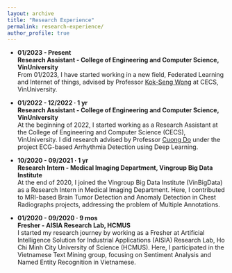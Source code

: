 ```yaml
---
layout: archive
title: "Research Experience"
permalink: research-experience/
author_profile: true
---
```


* **01/2023 - Present**<br />
**Research Assistant - College of Engineering and Computer Science, VinUniversity**<br />
From 01/2023, I have started working in a new field, Federated Learning and Internet of things, advised by Professor [Kok-Seng Wong](https://sites.google.com/view/kswong/) at CECS, VinUniversity. 

* **01/2022 - 12/2022 · 1 yr**<br />
**Research Assistant - College of Engineering and Computer Science, VinUniversity**<br />
At the beginning of 2022, I started working as a Research Assistant at the College of Engineering and Computer Science (CECS), VinUniversity. I did research advised by Professor [Cuong Do](https://vinuni.edu.vn/people/do-danh-cuong/) under the project ECG-based Arrhythmia Detection using Deep Learning. 

* **10/2020 - 09/2021 · 1 yr**<br />
**Research Intern - Medical Imaging Department, Vingroup Big Data Institute**<br />
At the end of 2020, I joined the Vingroup Big Data Institute (VinBigData) as a Research Intern in Medical Imaging Department. Here, I contributed to MRI-based Brain Tumor Detection and Anomaly Detection in Chest Radiographs projects, addressing the problem of Multiple Annotations. 

* **01/2020 - 09/2020 · 9 mos**<br />
**Fresher - AISIA Research Lab, HCMUS**<br />
I started my research journey by working as a Fresher at Artificial Intelligence Solution for Industrial Applications (AISIA) Research Lab, Ho Chi Minh City University of Science (HCMUS). Here, I participated in the Vietnamese Text Mining group, focusing on Sentiment Analysis and Named Entity Recognition in Vietnamese. 